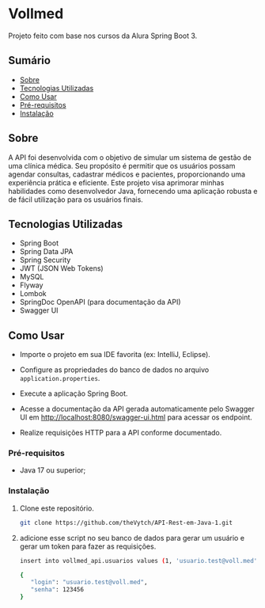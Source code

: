 # Vollmed

Projeto feito com base nos cursos da Alura Spring Boot 3.

## Sumário

- [Sobre](#sobre)
- [Tecnologias Utilizadas](#tecnologias-utilizadas)
- [Como Usar](#como-usar)
- [Pré-requisitos](#Pré-requisitos)
- [Instalação](#Instalação)

## Sobre

A API foi desenvolvida com o objetivo de simular um sistema de gestão de uma clínica médica. Seu propósito é permitir que os usuários possam agendar consultas, cadastrar médicos e pacientes, proporcionando uma experiência prática e eficiente. Este projeto visa aprimorar minhas habilidades como desenvolvedor Java, fornecendo uma aplicação robusta e de fácil utilização para os usuários finais.

## Tecnologias Utilizadas

- Spring Boot
- Spring Data JPA
- Spring Security
- JWT (JSON Web Tokens)
- MySQL
- Flyway
- Lombok
- SpringDoc OpenAPI (para documentação da API)
- Swagger UI

## Como Usar

- Importe o projeto em sua IDE favorita (ex: IntelliJ, Eclipse).
- Configure as propriedades do banco de dados no arquivo `application.properties`.
- Execute a aplicação Spring Boot.

- Acesse a documentação da API gerada automaticamente pelo Swagger UI em [http://localhost:8080/swagger-ui.html](http://localhost:8080/swagger-ui/index.html#/) para acessar os endpoint.
- Realize requisições HTTP para a API conforme documentado.

### Pré-requisitos

- Java 17 ou superior;

### Instalação

1. Clone este repositório.
   ```bash
   git clone https://github.com/theVytch/API-Rest-em-Java-1.git

2. adicione esse script no seu banco de dados para gerar um usuário e gerar um token para fazer as requisições.
   ```bash
   insert into vollmed_api.usuarios values (1, 'usuario.test@voll.med', '$2a$10$Y50UaMFOxteibQEYLrwuHeehHYfcoafCopUazP12.rqB41bsolF5.')

   {
      "login": "usuario.test@voll.med",
      "senha": 123456
   }
